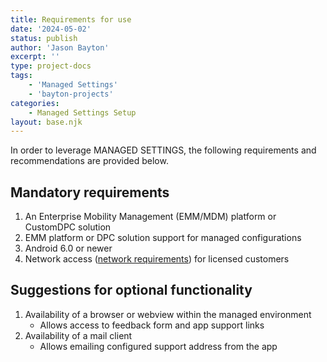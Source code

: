 ```yaml
---
title: Requirements for use
date: '2024-05-02'
status: publish
author: 'Jason Bayton'
excerpt: ''
type: project-docs
tags: 
    - 'Managed Settings'
    - 'bayton-projects'
categories: 
    - Managed Settings Setup
layout: base.njk
---
```

In order to leverage MANAGED SETTINGS, the following requirements and recommendations are provided below.

## Mandatory requirements

1. An Enterprise Mobility Management (EMM/MDM) platform or CustomDPC solution
2. EMM platform or DPC solution support for managed configurations
3. Android 6.0 or newer
4. Network access ([network requirements](#)) for licensed customers

## Suggestions for optional functionality 

1. Availability of a browser or webview within the managed environment
   - Allows access to feedback form and app support links
2. Availability of a mail client 
   - Allows emailing configured support address from the app



